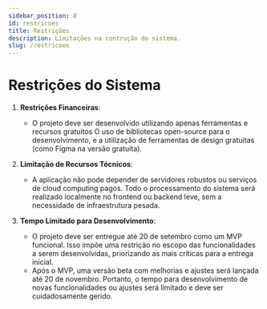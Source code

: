```yaml
---
sidebar_position: 8
id: restricoes
title: Restrições
description: Limitações na contrução do sistema.
slug: /restricoes
---
```



# Restrições do Sistema

1. **Restrições Financeiras**:
   - O projeto deve ser desenvolvido utilizando apenas ferramentas e recursos gratuitos O uso de bibliotecas open-source para o desenvolvimento, e a utilização de ferramentas de design gratuitas (como Figma na versão gratuita).

2. **Limitação de Recursos Técnicos**:
   - A aplicação não pode depender de servidores robustos ou serviços de cloud computing pagos. Todo o processamento do sistema será realizado localmente no frontend ou backend leve, sem a necessidade de infraestrutura pesada.

3. **Tempo Limitado para Desenvolvimento**:
   - O projeto deve ser entregue até 20 de setembro como um MVP funcional. Isso impõe uma restrição no escopo das funcionalidades a serem desenvolvidas, priorizando as mais críticas para a entrega inicial.
   - Após o MVP, uma versão beta com melhorias e ajustes será lançada até 20 de novembro. Portanto, o tempo para desenvolvimento de novas funcionalidades ou ajustes será limitado e deve ser cuidadosamente gerido.

